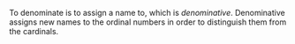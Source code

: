 To denominate is to assign a name to, which is _denominative_. Denominative assigns new names to the ordinal
numbers in order to distinguish them from the cardinals.